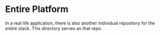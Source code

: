 # Entire Platform

In a real life application, there is also another individual repository for the
entire stack. This directory serves as that repo.
